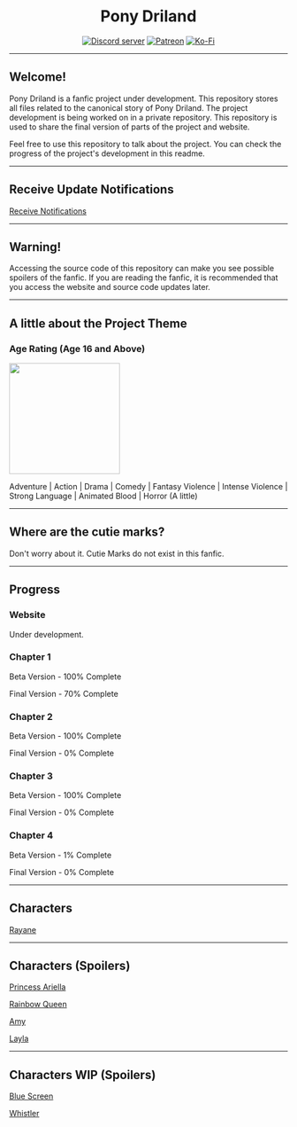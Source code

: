 <div align="center">
<h1>Pony Driland</h1>
<p>
    <a href="https://discord.gg/GegfAgNxRX"><img src="https://img.shields.io/discord/881322783538298891?color=7289da&logo=discord&logoColor=white" alt="Discord server" /></a>
    <a href="https://www.patreon.com/JasminDreasond"><img src="https://img.shields.io/badge/donate-patreon-F96854.svg?logo=patreon" alt="Patreon" /></a>
    <a href="https://ko-fi.com/jasmindreasond"><img src="https://img.shields.io/badge/donate-ko%20fi-29ABE0.svg?logo=ko-fi" alt="Ko-Fi" /></a>
</p>
</div>

<hr/>

## Welcome!

Pony Driland is a fanfic project under development. This repository stores all files related to the canonical story of Pony Driland.
The project development is being worked on in a private repository. This repository is used to share the final version of parts of the project and website.

Feel free to use this repository to talk about the project. 
You can check the progress of the project's development in this readme.

<hr/>

## Receive Update Notifications

<a href="https://puddy.club/github/subscription?username=Pony-Driland&repository=Website" target="_blank">Receive Notifications</a>

<hr/>

## Warning!
Accessing the source code of this repository can make you see possible spoilers of the fanfic. If you are reading the fanfic, it is recommended that you access the website and source code updates later.

<hr/>

## A little about the Project Theme

### Age Rating (Age 16 and Above)

<img src="https://github.com/Pony-Driland/Website/blob/main/docs/img/age-rating/teen.jpg?raw=true" height="200" />

Adventure | Action | Drama | Comedy | Fantasy Violence | Intense Violence | Strong Language | Animated Blood | Horror (A little)

<hr/>

## Where are the cutie marks?
Don't worry about it. Cutie Marks do not exist in this fanfic.

<hr/>

## Progress

### Website
Under development.

### Chapter 1
Beta Version - 100% Complete

Final Version - 70% Complete

### Chapter 2
Beta Version - 100% Complete

Final Version - 0% Complete

### Chapter 3
Beta Version - 100% Complete

Final Version - 0% Complete

### Chapter 4
Beta Version - 1% Complete

Final Version - 0% Complete

<hr/>

## Characters

<a href="https://github.com/Pony-Driland/Website/blob/main/docs/img/characters/rayane/README.md" target="_blank">Rayane</a>

<hr/>

## Characters (Spoilers)

<a href="https://github.com/Pony-Driland/Website/blob/main/docs/img/characters/princess-ariella/README.md" target="_blank">Princess Ariella</a>

<a href="https://github.com/Pony-Driland/Website/blob/main/docs/img/characters/rainbow-queen/README.md" target="_blank">Rainbow Queen</a>

<a href="https://github.com/Pony-Driland/Website/blob/main/docs/img/characters/amy/README.md" target="_blank">Amy</a>

<a href="https://github.com/Pony-Driland/Website/blob/main/docs/img/characters/layla/README.md" target="_blank">Layla</a>

<hr/>

## Characters WIP (Spoilers)

<a href="https://github.com/Pony-Driland/Website/blob/main/docs/img/characters/blue-screen/README.md" target="_blank">Blue Screen</a>

<a href="https://github.com/Pony-Driland/Website/blob/main/docs/img/characters/whistler/README.md" target="_blank">Whistler</a>